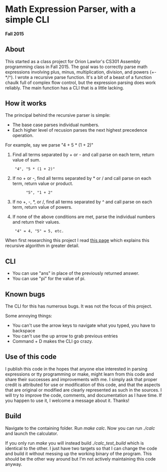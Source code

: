 # Math Expression Parser, with a simple CLI
#### Fall 2015

## About

This started as a class project for Orion Lawlor's CS301 Assembly programming class in Fall 2015. 
The goal was to correctly parse math expressions involving plus, minus, multiplication, division, and powers (+-\*/^). 
I wrote a recursive parse function. 
It's a bit of a beast of a function chaulk full of complex flow control, but the expression parsing does work reliably. 
The main function has a CLI that is a little lacking.

## How it works
The principal behind the recursive parser is simple:
- The base case parses individual numbers.
- Each higher level of recusion parses the next highest precedence operation. 

For example, say we parse "4 + 5 * (1 + 2)"
1. Find all terms separated by + or - and call parse on each term, return value of sum.

        "4", "5 * (1 + 2)"
2. If no + or -, find all terms separated by * or / and call parse on each term, return value or product.

             "5", "1 + 2"
3. If no +, -, \*, or /, find all terms separated by ^ and call parse on each term, return value of powers.

4. If none of the above conditions are met, parse the individual numbers and return their values.

        "4" = 4, "5" = 5, etc.

When first researching this project I read [this page](http://www.strchr.com/expression_evaluator) which explains this recursive algorithm in greater detail.

## CLI

- You can use "ans" in place of the previously returned answer.
- You can use "pi" for the value of pi.

## Known bugs

The CLI for this has numerous bugs. It was not the focus of this project. 

Some annoying things: 
- You can't use the arrow keys to navigate what you typed, you have to backspace
- You can't use the up arrow to grab previous entries
- Command + D makes the CLI go crazy.

## Use of this code
I publish this code in the hopes that anyone else interested in parsing expressions or tty programming or make, might learn from this code and share their successes and improvements with me. I simply ask that proper credit is attributed for use or modification of this code, and that the aspects that are original or modified are clearly represented as such in the sources. I will try to improve the code, comments, and documentation as I have time. If you happen to use it, I welcome a message about it. Thanks!

## Build

Navigate to the containing folder. Run *make calc*. Now you can run *./calc* and launch the calculator.

If you only run *make* you will instead build *./calc_test_build* which is identical to the other. 
I just have two targets so that I can change the code and build it without messing up the working binary of the program.
This should be the other way around but I'm not actively maintaining this code anyway.
